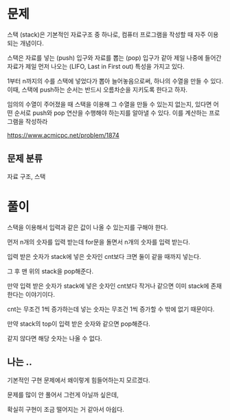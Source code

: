 # 문제

스택 (stack)은 기본적인 자료구조 중 하나로, 컴퓨터 프로그램을 작성할 때 자주 이용되는 개념이다. 

스택은 자료를 넣는 (push) 입구와 자료를 뽑는 (pop) 입구가 같아 제일 나중에 들어간 자료가 제일 먼저 나오는 (LIFO, Last in First out) 특성을 가지고 있다.

1부터 n까지의 수를 스택에 넣었다가 뽑아 늘어놓음으로써, 하나의 수열을 만들 수 있다. 이때, 스택에 push하는 순서는 반드시 오름차순을 지키도록 한다고 하자. 

임의의 수열이 주어졌을 때 스택을 이용해 그 수열을 만들 수 있는지 없는지, 있다면 어떤 순서로 push와 pop 연산을 수행해야 하는지를 알아낼 수 있다. 이를 계산하는 프로그램을 작성하라

https://www.acmicpc.net/problem/1874

## 문제 분류 

자료 구조, 스택

# 풀이

스택을 이용해서 입력과 같은 값이 나올 수 있는지를 구해야 한다.

먼저 n개의 숫자를 입력 받는데 for문을 돌면서 n개의 숫자를 입력 받는다.

입력 받은 숫자가 stack에 넣은 숫자인 cnt보다 크면 둘이 같을 때까지 넣는다.

그 후 맨 위의 stack을 pop해준다.

만약 입력 받은 숫자가 stack에 넣은 숫자인 cnt보다 작거나 같으면 이미 stack에 존재한다는 이야기이다.

cnt는 무조건 1씩 증가하는데 넣는 숫자는 무조건 1씩 증가할 수 밖에 없기 때문이다.

만약 stack의 top이 입력 받은 숫자와 같으면 pop해준다.

같지 않다면 해당 숫자는 나올 수 없다.

## 나는 ..

기본적인 구현 문제에서 왜이렇게 힘들어하는지 모르겠다.

문제를 많이 안 풀어서 그런게 아닐까 싶은데,

확실히 구현이 조금 떨어지는 거 같아서 아쉽다.